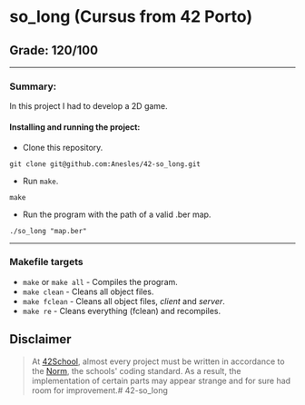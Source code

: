 # **so_long (Cursus from 42 Porto)**
## **Grade: 120/100**
---
### **Summary:**

In this project I had to develop a 2D game.

#### **Installing and running the project:**
* Clone this repository.
```
git clone git@github.com:Anesles/42-so_long.git
```
* Run `make`.
```
make
```
* Run the program with the path of a valid .ber map.
```
./so_long "map.ber"
```
---
### **Makefile targets**
* `make` or `make all` - Compiles the program.
* `make clean` - Cleans all object files.
* `make fclean` - Cleans all object files, _client_ and _server_.
* `make re` - Cleans everything (fclean) and recompiles.
## Disclaimer
> At [42School](https://en.wikipedia.org/wiki/42_(school)), almost every project must be written in accordance to the [Norm](./extras/en_norm.pdf), the schools' coding standard. As a result, the implementation of certain parts may appear strange and for sure had room for improvement.# 42-so_long
